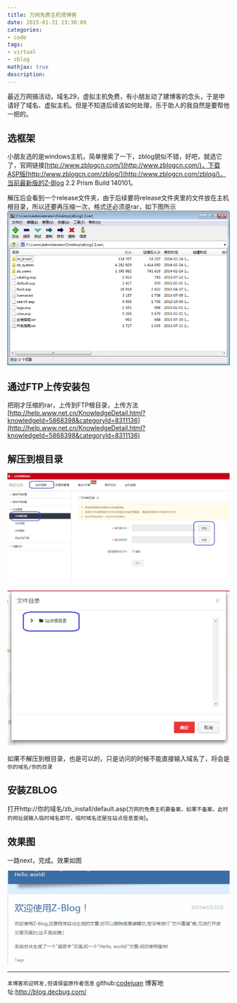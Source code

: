 ```yaml
---
title: 万网免费主机搭博客 
date: 2015-01-31 23:30:09
categories:
- code
tags: 
- virtual
- zblog
mathjax: true
description:
---
```






最近万网搞活动，域名29，虚拟主机免费，有小朋友动了建博客的念头，于是申请好了域名、虚拟主机。但是不知道后续该如何处理，乐于助人的我自然是要帮他一把的。

## 选框架

小朋友选的是windows主机，简单搜索了一下，zblog貌似不错，好吧，就选它了，官网链接[http://www.zblogcn.com/](http://www.zblogcn.com/)，下载ASP版[http://www.zblogcn.com/zblog/](http://www.zblogcn.com/zblog/)，当前最新版的Z-Blog 2.2 Prism Build 140101。

解压后会看到一个release文件夹，由于后续要将release文件夹里的文件放在主机根目录，所以还要再压缩一次，格式还必须是rar，如下图所示
![](https://raw.githubusercontent.com/CodeJuan/codejuan.github.io/master/images/blog/zblog/zlog_rar.png)

<!--more-->

## 通过FTP上传安装包

把刚才压缩的rar，上传到FTP根目录，上传方法[http://help.www.net.cn/KnowledgeDetail.html?knowledgeId=5868398&categoryId=8311136](http://help.www.net.cn/KnowledgeDetail.html?knowledgeId=5868398&categoryId=8311136)


## 解压到根目录


![](https://raw.githubusercontent.com/CodeJuan/codejuan.github.io/master/images/blog/zblog/unzip.png)


![](https://raw.githubusercontent.com/CodeJuan/codejuan.github.io/master/images/blog/zblog/extract2root.png)

如果不解压到根目录，也是可以的，只是访问的时候不能直接输入域名了，将会是`你的域名/你的目录`


## 安装ZBLOG

打开http://你的域名/zb_install/default.asp(`万网的免费主机要备案，如果不备案，此时的网址就输入临时域名即可，临时域名还是在站点信息查询`)。


## 效果图
一路next，完成。效果如图


![](https://raw.githubusercontent.com/CodeJuan/codejuan.github.io/master/images/blog/zblog/blog.png)

-----------------------

`本博客欢迎转发,但请保留原作者信息`
github:[codejuan](https://github.com/CodeJuan)
博客地址:http://blog.decbug.com/

